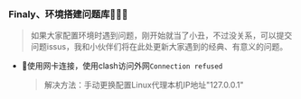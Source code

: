 ### Finaly、环境搭建问题库🤡🤡🤡

> 如果大家配置环境时遇到问题，刚开始就当了小丑，不过没关系，可以提交问题issus，我和小伙伴们将在此处更新大家遇到的经典、有意义的问题。


- 🚀使用网卡连接，使用clash访问外网`Connection refused`
  > 解决方法：手动更换配置Linux代理本机IP地址"127.0.0.1"

